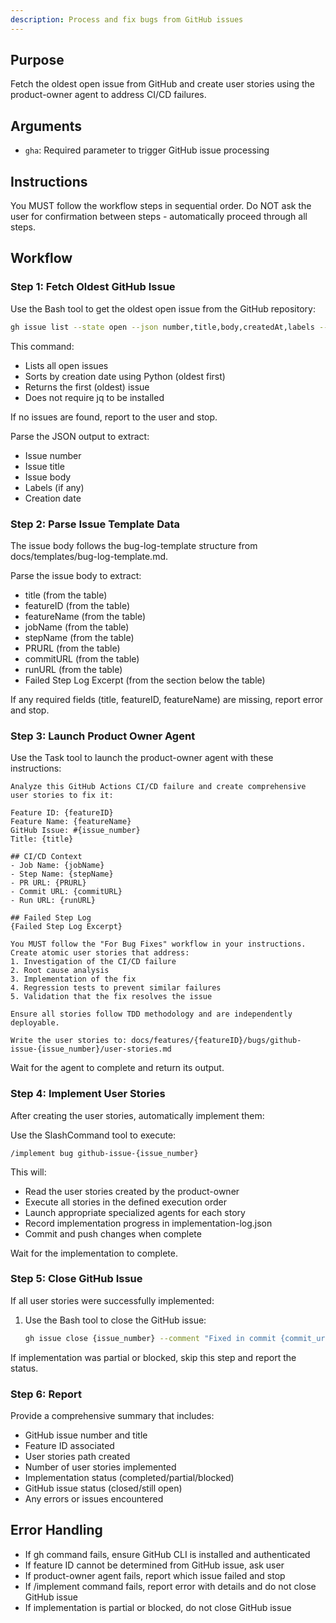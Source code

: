 ```yaml
---
description: Process and fix bugs from GitHub issues
---
```


## Purpose

Fetch the oldest open issue from GitHub and create user stories using the product-owner agent to address CI/CD failures.

## Arguments

- `gha`: Required parameter to trigger GitHub issue processing

## Instructions

You MUST follow the workflow steps in sequential order. Do NOT ask the user for confirmation between steps - automatically proceed through all steps.

## Workflow

### Step 1: Fetch Oldest GitHub Issue

Use the Bash tool to get the oldest open issue from the GitHub repository:

```bash
gh issue list --state open --json number,title,body,createdAt,labels --limit 100 | python3 -c "import json, sys; issues = json.load(sys.stdin); oldest = min(issues, key=lambda x: x['createdAt']) if issues else None; print(json.dumps(oldest, indent=2)) if oldest else print('{}')"
```

This command:
- Lists all open issues
- Sorts by creation date using Python (oldest first)
- Returns the first (oldest) issue
- Does not require jq to be installed

If no issues are found, report to the user and stop.

Parse the JSON output to extract:
- Issue number
- Issue title
- Issue body
- Labels (if any)
- Creation date

### Step 2: Parse Issue Template Data

The issue body follows the bug-log-template structure from docs/templates/bug-log-template.md.

Parse the issue body to extract:
- title (from the table)
- featureID (from the table)
- featureName (from the table)
- jobName (from the table)
- stepName (from the table)
- PRURL (from the table)
- commitURL (from the table)
- runURL (from the table)
- Failed Step Log Excerpt (from the section below the table)

If any required fields (title, featureID, featureName) are missing, report error and stop.

### Step 3: Launch Product Owner Agent

Use the Task tool to launch the product-owner agent with these instructions:

```
Analyze this GitHub Actions CI/CD failure and create comprehensive user stories to fix it:

Feature ID: {featureID}
Feature Name: {featureName}
GitHub Issue: #{issue_number}
Title: {title}

## CI/CD Context
- Job Name: {jobName}
- Step Name: {stepName}
- PR URL: {PRURL}
- Commit URL: {commitURL}
- Run URL: {runURL}

## Failed Step Log
{Failed Step Log Excerpt}

You MUST follow the "For Bug Fixes" workflow in your instructions. Create atomic user stories that address:
1. Investigation of the CI/CD failure
2. Root cause analysis
3. Implementation of the fix
4. Regression tests to prevent similar failures
5. Validation that the fix resolves the issue

Ensure all stories follow TDD methodology and are independently deployable.

Write the user stories to: docs/features/{featureID}/bugs/github-issue-{issue_number}/user-stories.md
```

Wait for the agent to complete and return its output.

### Step 4: Implement User Stories

After creating the user stories, automatically implement them:

Use the SlashCommand tool to execute:
```
/implement bug github-issue-{issue_number}
```

This will:
- Read the user stories created by the product-owner
- Execute all stories in the defined execution order
- Launch appropriate specialized agents for each story
- Record implementation progress in implementation-log.json
- Commit and push changes when complete

Wait for the implementation to complete.

### Step 5: Close GitHub Issue

If all user stories were successfully implemented:

1. Use the Bash tool to close the GitHub issue:
   ```bash
   gh issue close {issue_number} --comment "Fixed in commit {commit_url}. All user stories completed and tested."
   ```

If implementation was partial or blocked, skip this step and report the status.

### Step 6: Report

Provide a comprehensive summary that includes:
- GitHub issue number and title
- Feature ID associated
- User stories path created
- Number of user stories implemented
- Implementation status (completed/partial/blocked)
- GitHub issue status (closed/still open)
- Any errors or issues encountered

## Error Handling

- If gh command fails, ensure GitHub CLI is installed and authenticated
- If feature ID cannot be determined from GitHub issue, ask user
- If product-owner agent fails, report which issue failed and stop
- If /implement command fails, report error with details and do not close GitHub issue
- If implementation is partial or blocked, do not close GitHub issue

